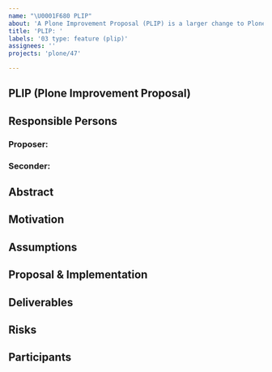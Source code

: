 ```yaml
---
name: "\U0001F680 PLIP"
about: 'A Plone Improvement Proposal (PLIP) is a larger change to Plone, usually affecting multiple packages, and which goes through a formal process. See [Plone Improvement Proposals (PLIPs)](https://6.docs.plone.org/contributing/core/plips.html) for details.'
title: 'PLIP: '
labels: '03 type: feature (plip)'
assignees: ''
projects: 'plone/47'

---
```


## PLIP (Plone Improvement Proposal)

<!--

Read https://6.docs.plone.org/contributing/core/plips.html first!

Mention the @plone/ClassicUI-Team when the PLIP is information complete!

-->

## Responsible Persons

### Proposer: <!-- full NAME of the proposer, should lead the PLIP - if not possible, tell about it! -->

### Seconder: <!-- NAME of another person supporting this PLIP -->

## Abstract

<!-- a comprehensive overview of the subject -->

## Motivation

<!--
Reason or motivation this proposal was created
-->

## Assumptions

<!-- Preconditions -->

## Proposal & Implementation

<!--
Detailed proposal with implementation details and - if needed - possible variants to be discussed.
-->

## Deliverables

<!--
Packages and documentation chapters involved, includes also third party if needed.
-->

## Risks

<!--
What will break/ affect existing installations of Plone after upgrade, including end user point of view, training efforts etc.
-->

## Participants

<!--
list of persons and roles known
-->
